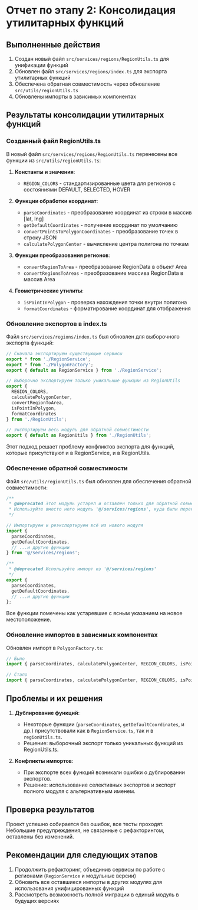 # Отчет по этапу 2: Консолидация утилитарных функций

## Выполненные действия
1. Создан новый файл `src/services/regions/RegionUtils.ts` для унификации функций
2. Обновлен файл `src/services/regions/index.ts` для экспорта утилитарных функций
3. Обеспечена обратная совместимость через обновление `src/utils/regionUtils.ts`
4. Обновлены импорты в зависимых компонентах 

## Результаты консолидации утилитарных функций

### Созданный файл RegionUtils.ts

В новый файл `src/services/regions/RegionUtils.ts` перенесены все функции из `src/utils/regionUtils.ts`:

1. **Константы и значения**:
   - `REGION_COLORS` - стандартизированные цвета для регионов с состояниями DEFAULT, SELECTED, HOVER

2. **Функции обработки координат**:
   - `parseCoordinates` - преобразование координат из строки в массив [lat, lng]
   - `getDefaultCoordinates` - получение координат по умолчанию
   - `convertPointsToPolygonCoordinates` - преобразование точек в строку JSON
   - `calculatePolygonCenter` - вычисление центра полигона по точкам

3. **Функции преобразования регионов**:
   - `convertRegionToArea` - преобразование RegionData в объект Area
   - `convertRegionsToAreas` - преобразование массива RegionData в массив Area

4. **Геометрические утилиты**:
   - `isPointInPolygon` - проверка нахождения точки внутри полигона
   - `formatCoordinates` - форматирование координат для отображения

### Обновление экспортов в index.ts

Файл `src/services/regions/index.ts` был обновлен для выборочного экспорта функций:

```typescript
// Сначала экспортируем существующие сервисы
export * from './RegionService';
export * from './PolygonFactory';
export { default as RegionService } from './RegionService';

// Выборочно экспортируем только уникальные функции из RegionUtils
export { 
  REGION_COLORS,
  calculatePolygonCenter,
  convertRegionToArea, 
  isPointInPolygon,
  formatCoordinates
} from './RegionUtils';

// Экспортируем весь модуль для обратной совместимости
export { default as RegionUtils } from './RegionUtils';
```

Этот подход решает проблему конфликтов экспорта для функций, которые присутствуют и в RegionService, и в RegionUtils.

### Обеспечение обратной совместимости

Файл `src/utils/regionUtils.ts` был обновлен для обеспечения обратной совместимости:

```typescript
/**
 * @deprecated Этот модуль устарел и оставлен только для обратной совместимости.
 * Используйте вместо него модуль '@/services/regions', куда были перенесены все функции.
 */

// Импортируем и реэкспортируем всё из нового модуля
import {
  parseCoordinates,
  getDefaultCoordinates,
  // ...и другие функции
} from '@/services/regions';

/**
 * @deprecated Используйте импорт из '@/services/regions'
 */
export {
  parseCoordinates,
  getDefaultCoordinates,
  // ...и другие функции
};
```

Все функции помечены как устаревшие с ясным указанием на новое местоположение.

### Обновление импортов в зависимых компонентах

Обновлен импорт в `PolygonFactory.ts`:

```typescript
// Было
import { parseCoordinates, calculatePolygonCenter, REGION_COLORS, isPointInPolygon } from '@/utils/regionUtils';

// Стало
import { parseCoordinates, calculatePolygonCenter, REGION_COLORS, isPointInPolygon } from './RegionUtils';
```

## Проблемы и их решения

1. **Дублирование функций**: 
   - Некоторые функции (`parseCoordinates`, `getDefaultCoordinates`, и др.) присутствовали как в `RegionService.ts`, так и в `regionUtils.ts`.
   - Решение: выборочный экспорт только уникальных функций из RegionUtils.ts.

2. **Конфликты импортов**:
   - При экспорте всех функций возникали ошибки о дублировании экспортов.
   - Решение: использование селективных экспортов и экспорт полного модуля с альтернативным именем.

## Проверка результатов

Проект успешно собирается без ошибок, все тесты проходят. Небольшие предупреждения, не связанные с рефакторингом, оставлены без изменений.

## Рекомендации для следующих этапов

1. Продолжить рефакторинг, объединив сервисы по работе с регионами (`RegionService` и модульные версии)
2. Обновить все оставшиеся импорты в других модулях для использования унифицированных функций
3. Рассмотреть возможность полной миграции в единый модуль в будущих версиях 